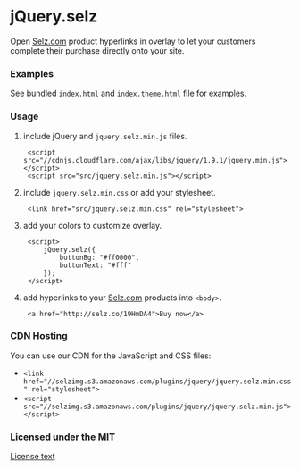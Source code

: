 # jQuery.selz

Open [Selz.com](https://selz.com) product hyperlinks in overlay to let your customers complete their purchase directly onto your site.

### Examples

See bundled `index.html` and `index.theme.html` file for examples.

### Usage

1. include jQuery and `jquery.selz.min.js` files.

        <script src="//cdnjs.cloudflare.com/ajax/libs/jquery/1.9.1/jquery.min.js"></script>
        <script src="src/jquery.selz.min.js"></script>

2. include `jquery.selz.min.css` or add your stylesheet.

        <link href="src/jquery.selz.min.css" rel="stylesheet">

3. add your colors to customize overlay.

        <script>
            jQuery.selz({
                buttonBg: "#ff0000",
                buttonText: "#fff"
            });
        </script>

4. add hyperlinks to your [Selz.com](https://selz.com) products into `<body>`.

        <a href="http://selz.co/19HmDA4">Buy now</a>

### CDN Hosting
You can use our CDN for the JavaScript and CSS files:

- `<link href="//selzimg.s3.amazonaws.com/plugins/jquery/jquery.selz.min.css" rel="stylesheet">`
- `<script src="//selzimg.s3.amazonaws.com/plugins/jquery/jquery.selz.min.js"></script>`

### Licensed under the MIT

[License text](http://www.opensource.org/licenses/mit-license.php)
